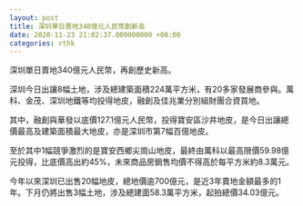 ```yaml
---
layout: post
title: 深圳單日賣地340億元人民幣創新高
date: 2020-11-23 21:02:37.000000000 +08:00
categories: rthk
---
```


深圳單日賣地340億元人民幣，再創歷史新高。

深圳今日出讓8幅土地，涉及總建築面積224萬平方米，有20多家發展商參與。萬科、金茂、深圳地鐵等均投得地皮，融創及佳兆業分別組財團合資買地。

其中，融創與華發以底價127.1億元人民幣，投得寶安區沙井地皮，是今日出讓總價最高及建築面積最大地皮，亦是深圳市第7幅百億地皮。

至於其中1幅競爭激烈的是寶安西鄉尖崗山地皮，最終由萬科以最高限價59.98億元投得，比底價高出約45%，未來商品房銷售均價不得高於每平方米約8.3萬元。

今年以來深圳已出售20幅地皮，總地價逾700億元，是近3年賣地金額最多的1年。下月仍將出售3幅土地，涉及總建面58.3萬平方米，起拍總價34.03億元。
